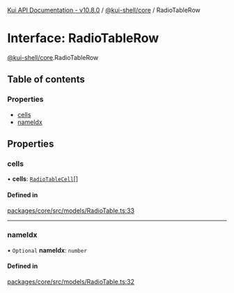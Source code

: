 [Kui API Documentation - v10.8.0](../README.md) / [@kui-shell/core](../modules/kui_shell_core.md) / RadioTableRow

# Interface: RadioTableRow

[@kui-shell/core](../modules/kui_shell_core.md).RadioTableRow

## Table of contents

### Properties

- [cells](kui_shell_core.RadioTableRow.md#cells)
- [nameIdx](kui_shell_core.RadioTableRow.md#nameidx)

## Properties

### cells

• **cells**: [`RadioTableCell`](../modules/kui_shell_core.md#radiotablecell)[]

#### Defined in

[packages/core/src/models/RadioTable.ts:33](https://github.com/mra-ruiz/kui/blob/a3b5e3edf/packages/core/src/models/RadioTable.ts#L33)

---

### nameIdx

• `Optional` **nameIdx**: `number`

#### Defined in

[packages/core/src/models/RadioTable.ts:32](https://github.com/mra-ruiz/kui/blob/a3b5e3edf/packages/core/src/models/RadioTable.ts#L32)

